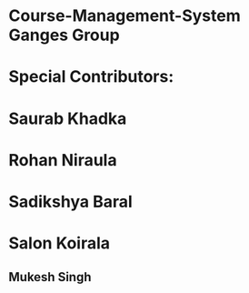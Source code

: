 # Course-Management-System Ganges Group
# Special Contributors:
# Saurab Khadka
# Rohan Niraula
# Sadikshya Baral
# Salon Koirala
<h2>Mukesh Singh </h2>
